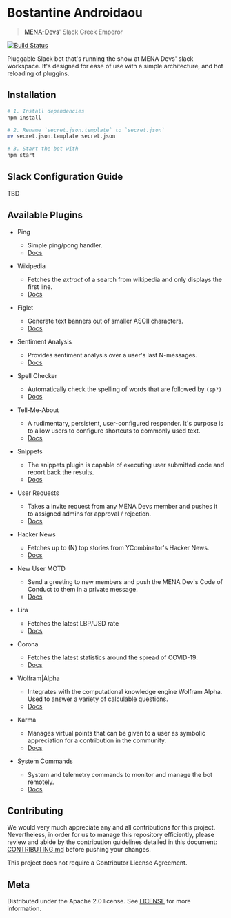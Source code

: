 # Bostantine Androidaou
> [MENA-Devs](https://menadevs.com/)' Slack Greek Emperor

[![Build Status](https://menadevs.semaphoreci.com/badges/bosta.svg?style=shields)](https://menadevs.semaphoreci.com/projects/bosta)

Pluggable Slack bot that's running the show at MENA Devs' slack workspace. It's designed for ease of use with a simple architecture, and hot reloading of pluggins.

## Installation

```sh
# 1. Install dependencies
npm install

# 2. Rename `secret.json.template` to `secret.json`
mv secret.json.template secret.json

# 3. Start the bot with
npm start
```

## Slack Configuration Guide

TBD

## Available Plugins

- Ping
  - Simple ping/pong handler.
  - [Docs](./docs/ping.md)

- Wikipedia
  - Fetches the _extract_ of a search from wikipedia and only displays the first line.
  - [Docs](./docs/wikipedia.md)

- Figlet
  - Generate text banners out of smaller ASCII characters.
  - [Docs](./docs/figlet.md)

- Sentiment Analysis
  - Provides sentiment analysis over a user's last N-messages.
  - [Docs](./docs/sentiment_analysis.md)

- Spell Checker
  - Automatically check the spelling of words that are followed by `(sp?)`
  - [Docs](./docs/spell_checker.md)

- Tell-Me-About
  - A rudimentary, persistent, user-configured responder. It's purpose is to allow users to configure shortcuts to commonly used text.
  - [Docs](./docs/tell_me_about.md)

- Snippets
  - The snippets plugin is capable of executing user submitted code and report back the results.
  - [Docs](./docs/snippets.md)

- User Requests
  - Takes a invite request from any MENA Devs member and pushes it to assigned admins for approval / rejection.
  - [Docs](./docs/user_requests.md)

- Hacker News
  - Fetches up to (N) top stories from YCombinator's Hacker News.
  - [Docs](./docs/hacker_news.md)

- New User MOTD
  - Send a greeting to new members and push the MENA Dev's Code of Conduct to them in a private message.
  - [Docs](./docs/new_user_motd.md)

- Lira
  - Fetches the latest LBP/USD rate
  - [Docs](./docs/lira.md)

- Corona
  - Fetches the latest statistics around the spread of COVID-19.
  - [Docs](./docs/corona.md)

- Wolfram|Alpha
  - Integrates with the computational knowledge engine Wolfram Alpha. Used to answer a variety of calculable questions.
  - [Docs](./docs/wolfram_alpha.md)

- Karma
  - Manages virtual points that can be given to a user as symbolic appreciation for a contribution in the community.
  - [Docs](./docs/karma.md)

- System Commands
  - System and telemetry commands to monitor and manage the bot remotely.
  - [Docs](./docs/system_commands.md)

## Contributing

We would very much appreciate any and all contributions for this project. Nevertheless, in order for us to manage this repository efficiently, please review and abide by the contribution guidelines detailed in this document: [CONTRIBUTING.md](./CONTRIBUTING.md) before pushing your changes.

This project does not require a Contributor License Agreement.

## Meta

Distributed under the Apache 2.0 license. See [LICENSE](./LICENSE) for more information.